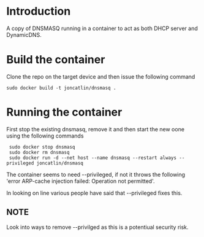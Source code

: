 # Introduction
A copy of DNSMASQ running in a container to act as both DHCP server and DynamicDNS.

# Build the container
Clone the repo on the target device and then issue the following command
```
sudo docker build -t joncatlin/dnsmasq .
```
# Running the container
First stop the existing dnsmasq, remove it and then start the new oone using the following commands
```
 sudo docker stop dnsmasq
 sudo docker rm dnsmasq
 sudo docker run -d --net host --name dnsmasq --restart always --privileged joncatlin/dnsmasq
```

The container seems to need --privileged, if not it throws the following 'error ARP-cache injection failed: Operation not permitted'.

In looking on line various people have said that --privileged fixes this. 

## NOTE
Look into ways to remove --privilged as this is a potentiual security risk.


